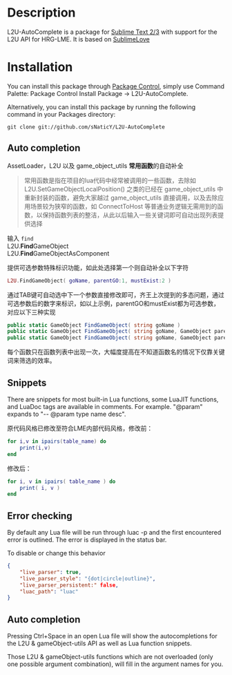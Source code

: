 Description
===========

L2U-AutoComplete is a package for [Sublime Text 2/3](http://www.sublimetext.com) with support for the L2U API for HRG-LME. It is based on [SublimeLove](https://github.com/szensk/subllualove)

Installation
============

You can install this package through [Package Control](https://sublime.wbond.net/installation), simply use Command Palette: Package Control Install Package -> L2U-AutoComplete.

Alternatively, you can install this package by running the following command in your Packages directory:

    git clone git://github.com/sNaticY/L2U-AutoComplete

Auto completion
------------------------------------------------------------
AssetLoader，L2U 以及 game_object_utils **常用函数**的自动补全

> 常用函数是指在项目的lua代码中经常被调用的一些函数，去除如 L2U.SetGameObjectLocalPosition() 之类的已经在 game_object_utils 中重新封装的函数，避免大家越过 game_object_utils 直接调用，以及去除应用场景较为狭窄的函数，如 ConnectToHost 等普通业务逻辑无需用到的函数，以保持函数列表的整洁，从此以后输入一些关键词即可自动出现列表提供选择

输入 ```find```</br>
L2U.**Find**GameObject</br>
L2U.**Find**GameObjectAsComponent</br>

提供可选参数特殊标识功能，如此处选择第一个则自动补全以下字符

```lua
L2U.FindGameObject( goName, parentGO:1, mustExist:2 )
```

通过TAB键可自动选中下一个参数直接修改即可，齐王上次提到的多态问题，通过可选参数后的数字来标识，如以上示例，parentGO和mustExist都为可选参数，对应以下三种实现

```csharp
public static GameObject FindGameObject( string goName )
public static GameObject FindGameObject( string goName, GameObject parentGO )
public static GameObject FindGameObject( string goName, GameObject parentGO, bool mustExist ) 
```

每个函数只在函数列表中出现一次，大幅度提高在不知道函数名的情况下仅靠关键词来筛选的效率。

Snippets
--------
There are snippets for most built-in Lua functions, some LuaJIT functions, and LuaDoc tags are available in comments. For example. "@param" expands to "-- @param type name desc".

原代码风格已修改至符合LME内部代码风格，修改前：
```lua
for i,v in ipairs(table_name) do
    print(i,v)
end
```

修改后：

```lua
for i, v in ipairs( table_name ) do
    print( i, v )
end
```

Error checking
--------------
By default any Lua file will be run through luac -p and the first encountered error is outlined. The error is displayed in the status bar.

To disable or change this behavior

```json
{
   	"live_parser": true,
   	"live_parser_style": "{dot|circle|outline}",
   	"live_parser_persistent:" false,
   	"luac_path": "luac"
}
```

Auto completion
---------------
Pressing Ctrl+Space in an open Lua file will show the autocompletions for the L2U & gameObject-utils API as well as Lua function snippets.

Those L2U & gameObject-utils functions which are not overloaded (only one possible argument combination), will fill in the argument names for you.
